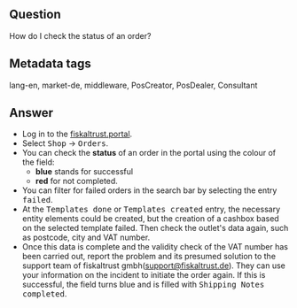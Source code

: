 ## Question

How do I check the status of an order?

## Metadata tags

lang-en, market-de, middleware, PosCreator, PosDealer, Consultant

## Answer

* Log in to the [fiskaltrust.portal](https://portal.fiskaltrust.de/Account/Login?returnUrl=%2fHome%2fDashboard).
* Select <kbd>Shop</kbd> &rarr; <kbd>Orders</kbd>.
* You can check the **status** of an order in the portal using the colour of the field:
    * **blue** stands for successful
    * **red** for not completed.
* You can filter for failed orders in the search bar by selecting the entry <kbd>failed</kbd>.
* At the <kbd>Templates done</kbd> or <kbd>Templates created</kbd> entry, the necessary entity elements could be created, but the creation of a cashbox based on the selected template failed. Then check the outlet's data again, such as postcode, city and VAT number. 
* Once this data is complete and the validity check of the VAT number has been carried out, report the problem and its presumed solution to the support team of fiskaltrust gmbh(support@fiskaltrust.de). They can use your information on the incident to initiate the order again. If this is successful, the field turns blue and is filled with <kbd>Shipping Notes completed</kbd>.